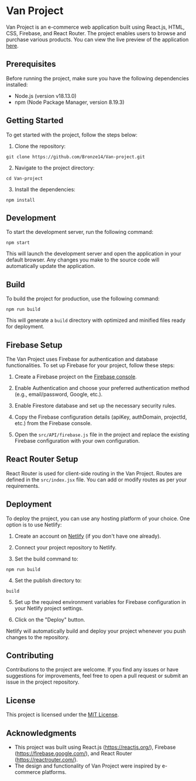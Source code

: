 # Van Project

Van Project is an e-commerce web application built using React.js, HTML, CSS, Firebase, and React Router. The project enables users to browse and purchase various products. You can view the live preview of the application [here](https://main--van-shop.netlify.app/).

## Prerequisites

Before running the project, make sure you have the following dependencies installed:

- Node.js (version v18.13.0)
- npm (Node Package Manager, version 8.19.3)

## Getting Started

To get started with the project, follow the steps below:

1. Clone the repository:

```
git clone https://github.com/Bronze14/Van-project.git
```

2. Navigate to the project directory:

```
cd Van-project
```

3. Install the dependencies:

```
npm install
```

## Development

To start the development server, run the following command:

```
npm start
```

This will launch the development server and open the application in your default browser. Any changes you make to the source code will automatically update the application.

## Build

To build the project for production, use the following command:

```
npm run build
```

This will generate a `build` directory with optimized and minified files ready for deployment.

## Firebase Setup

The Van Project uses Firebase for authentication and database functionalities. To set up Firebase for your project, follow these steps:

1. Create a Firebase project on the [Firebase console](https://console.firebase.google.com/).

2. Enable Authentication and choose your preferred authentication method (e.g., email/password, Google, etc.).

3. Enable Firestore database and set up the necessary security rules.

4. Copy the Firebase configuration details (apiKey, authDomain, projectId, etc.) from the Firebase console.

5. Open the `src/API/firebase.js` file in the project and replace the existing Firebase configuration with your own configuration.

## React Router Setup

React Router is used for client-side routing in the Van Project. Routes are defined in the `src/index.jsx` file. You can add or modify routes as per your requirements.

## Deployment

To deploy the project, you can use any hosting platform of your choice. One option is to use Netlify:

1. Create an account on [Netlify](https://www.netlify.com/) (if you don't have one already).

2. Connect your project repository to Netlify.

3. Set the build command to:

```
npm run build
```

4. Set the publish directory to:

```
build
```

5. Set up the required environment variables for Firebase configuration in your Netlify project settings.

6. Click on the "Deploy" button.

Netlify will automatically build and deploy your project whenever you push changes to the repository.

## Contributing

Contributions to the project are welcome. If you find any issues or have suggestions for improvements, feel free to open a pull request or submit an issue in the project repository.

## License

This project is licensed under the [MIT License](LICENSE).

## Acknowledgments

- This project was built using React.js (https://reactjs.org/), Firebase (https://firebase.google.com/), and React Router (https://reactrouter.com/).
- The design and functionality of Van Project were inspired by e-commerce platforms.
